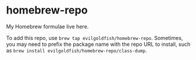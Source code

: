 # homebrew-repo
My Homebrew formulae live here.

To add this repo, use `brew tap evilgoldfish/homebrew-repo`. Sometimes, you may need to prefix the package name with the repo URL to install, such as `brew install evilgoldfish/homebrew-repo/class-dump`.
